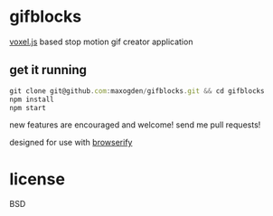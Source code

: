# gifblocks

[voxel.js](http://voxeljs.com) based stop motion gif creator application

## get it running

```javascript
git clone git@github.com:maxogden/gifblocks.git && cd gifblocks
npm install
npm start
```

new features are encouraged and welcome! send me pull requests!

designed for use with [browserify](http://browserify.org)

# license

BSD